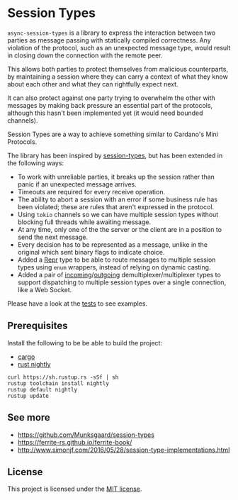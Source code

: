 # Session Types

`async-session-types` is a library to express the interaction between two parties
as message passing with statically compiled correctness. Any violation
of the protocol, such as an unexpected message type, would result in
closing down the connection with the remote peer.

This allows both parties to protect themselves from malicious counterparts,
by maintaining a session where they can carry a context of what they know
about each other and what they can rightfully expect next.

It can also protect against one party trying to overwhelm the other with
messages by making back pressure an essential part of the protocols, although
this hasn't been implemented yet (it would need bounded channels).

Session Types are a way to achieve something similar to Cardano's Mini Protocols.

The library has been inspired by [session-types](https://github.com/Munksgaard/session-types),
but has been extended in the following ways:
* To work with unreliable parties, it breaks up the session rather than panic if an unexpected message arrives.
* Timeouts are required for every receive operation.
* The ability to abort a session with an error if some business rule has been violated; these are rules that aren't expressed in
the protocol.
* Using `tokio` channels so we can have multiple session types without blocking full threads while awaiting message.
* At any time, only one of the the server or the client are in a position to send the next message.
* Every decision has to be represented as a message, unlike in the original which sent binary flags to indicate choice.
* Added a [Repr](/home/aakoshh/projects/samples/rust/async-session-types-rs/src/repr.rs) type to be able to route messages to multiple session types using `enum` wrappers, instead of relying on dynamic casting.
* Added a pair of [incoming](src/multiplexing/incoming.rs)/[outgoing](src/multiplexing/outgoing.rs) demultiplexer/multiplexer types to support dispatching to multiple session types over a single connection, like a Web Socket.

Please have a look at the [tests](src/test.rs) to see examples.

## Prerequisites

Install the following to be be able to build the project:
* [cargo](https://doc.rust-lang.org/cargo/getting-started/installation.html)
* [rust nightly](https://rust-lang.github.io/rustup/concepts/channels.html)

```shell
curl https://sh.rustup.rs -sSf | sh
rustup toolchain install nightly
rustup default nightly
rustup update
```

## See more

* https://github.com/Munksgaard/session-types
* https://ferrite-rs.github.io/ferrite-book/
* http://www.simonjf.com/2016/05/28/session-type-implementations.html

## License

This project is licensed under the [MIT license].

[MIT license]: https://github.com/aakoshh/async-session-types-rs/blob/master/LICENSE
